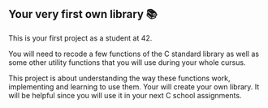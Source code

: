 ## Your very first own library 📚
This is your first project as a student at 42.

You will need to recode a few functions of the C standard library as well as some other utility functions that you will use during your whole cursus.

This project is about understanding the way these functions work,
implementing and learning to use them. Your will create your own library. It will be
helpful since you will use it in your next C school assignments.

